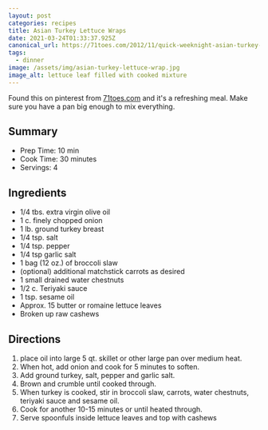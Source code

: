 ```yaml
---
layout: post
categories: recipes
title: Asian Turkey Lettuce Wraps
date: 2021-03-24T01:33:37.925Z
canonical_url: https://71toes.com/2012/11/quick-weeknight-asian-turkey-lettuce/
tags:
  - dinner
image: /assets/img/asian-turkey-lettuce-wrap.jpg
image_alt: lettuce leaf filled with cooked mixture
---
```

Found this on pinterest from [71toes.com](https://71toes.com/2012/11/quick-weeknight-asian-turkey-lettuce/) and it's a refreshing meal. Make sure you have a pan big enough to mix everything.

## Summary
* Prep Time: 10 min
* Cook Time: 30 minutes
* Servings: 4


## Ingredients
* 1/4 tbs. extra virgin olive oil
* 1 c. finely chopped onion
* 1 lb. ground turkey breast
* 1/4 tsp. salt
* 1/4 tsp. pepper
* 1/4 tsp garlic salt
* 1 bag (12 oz.) of broccoli slaw
* (optional) additional matchstick carrots as desired
* 1 small drained water chestnuts
* 1/2 c. Teriyaki sauce
* 1 tsp. sesame oil
* Approx. 15 butter or romaine lettuce leaves
* Broken up raw cashews

## Directions
1. place oil into large 5 qt. skillet or other large pan over medium heat.
1. When hot, add onion and cook for 5 minutes to soften.
1. Add ground turkey, salt, pepper and garlic salt.
1. Brown and crumble until cooked through.
1. When turkey is cooked, stir in broccoli slaw, carrots, water chestnuts, teriyaki sauce and sesame oil.
1. Cook for another 10-15 minutes or until heated through.  
1. Serve spoonfuls inside lettuce leaves and top with cashews
